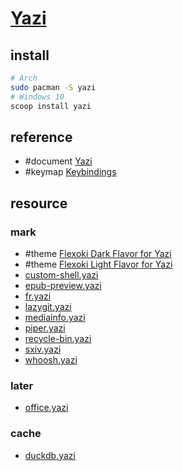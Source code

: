 # [Yazi](https://github.com/sxyazi/yazi)

## install

```sh
# Arch
sudo pacman -S yazi
# Windows 10
scoop install yazi
```

## reference

- #document [Yazi](https://yazi-rs.github.io/docs/installation)
- #keymap [Keybindings](https://yazi-rs.github.io/docs/quick-start#keybindings)

## resource

### mark

- #theme [Flexoki Dark Flavor for Yazi](https://github.com/gosxrgxx/flexoki-dark.yazi)
- #theme [Flexoki Light Flavor for Yazi](https://github.com/gosxrgxx/flexoki-light.yazi)
- [custom-shell.yazi](https://github.com/AnirudhG07/custom-shell.yazi)
- [epub-preview.yazi](https://github.com/kirasok/epub-preview.yazi)
- [fr.yazi](https://github.com/lpnh/fr.yazi)
- [lazygit.yazi](https://github.com/Lil-Dank/lazygit.yazi)
- [mediainfo.yazi](https://github.com/boydaihungst/mediainfo.yazi)
- [piper.yazi](https://github.com/yazi-rs/plugins/tree/main/piper.yazi)
- [recycle-bin.yazi](https://github.com/uhs-robert/recycle-bin.yazi)
- [sxiv.yazi](https://github.com/NoponyAsked/sxiv.yazi)
- [whoosh.yazi](https://github.com/WhoSowSee/whoosh.yazi)

### later

- [office.yazi](https://github.com/macydnah/office.yazi)

### cache

- [duckdb.yazi](https://github.com/wylie102/duckdb.yazi)

